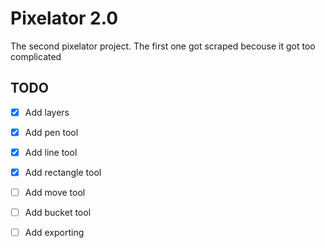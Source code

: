 # Pixelator 2.0

The second pixelator project. The first one got scraped becouse it got too complicated

## TODO

- [x] Add layers
- [x] Add pen tool
- [x] Add line tool
- [x] Add rectangle tool
- [ ] Add move tool
- [ ] Add bucket tool 
- [ ] Add exporting

